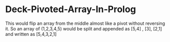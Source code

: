 # Deck-Pivoted-Array-In-Prolog
This would flip an array from the middle almost like a pivot without reversing it. So an array of (1,2,3,4,5) would be split and appended as [5,4] , [3], [2,1] and written as [5,4,3,2,1]
